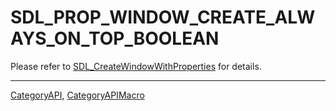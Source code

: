 # SDL_PROP_WINDOW_CREATE_ALWAYS_ON_TOP_BOOLEAN

Please refer to [SDL_CreateWindowWithProperties](SDL_CreateWindowWithProperties) for details.

----
[CategoryAPI](CategoryAPI), [CategoryAPIMacro](CategoryAPIMacro)

